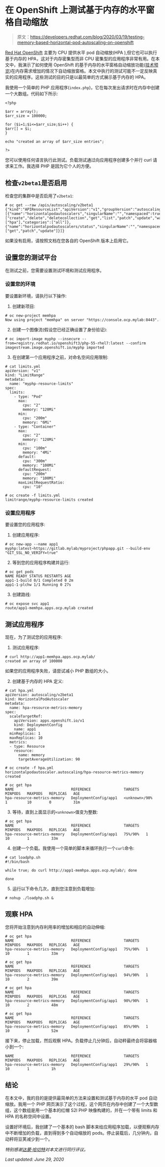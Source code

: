 # 在 OpenShift 上测试基于内存的水平窗格自动缩放

> 原文：<https://developers.redhat.com/blog/2020/03/19/testing-memory-based-horizontal-pod-autoscaling-on-openshift>

[Red Hat OpenShift](http://developers.redhat.com/openshift/) 主要为 CPU 提供水平 pod 自动缩放(HPA ),但它也可以执行基于内存的 HPA，这对于内存密集型而非 CPU 密集型的应用程序非常有用。在本文中，我演示了如何使用 OpenShift 的基于内存的水平窗格自动缩放功能([技术预览](https://docs.openshift.com/container-platform/3.11/dev_guide/pod_autoscaling.html#pod-autoscaling-memory))在内存需求增加的情况下自动缩放窗格。本文中执行的测试可能不一定反映真实的应用程序。这些测试的目的只是以最简单的方式展示基于内存的 HPA。

我使用一个简单的 PHP 应用程序(`index.php`)，它在每次发出请求时在内存中创建一个大数组。代码如下所示:

```
<?php

$arr = array();
$arr_size = 100000;

for ($i=1;$i<=$arr_size;$i++) {
$arr[] = $i;
}

echo "created an array of $arr_size entries";

?>

```

您可以使用任何语言执行此测试。负载测试通过向应用程序创建多个并行 curl 请求来工作。我选择 PHP 是因为它个人的方便。

## 检查`v2beta1`是否启用

检查您的集群中是否启用了`v2beta1`:

```
# oc get --raw /apis/autoscaling/v2beta1
{"kind":"APIResourceList","apiVersion":"v1","groupVersion":"autoscaling/v2beta1","resources":[{"name":"horizontalpodautoscalers","singularName":"","namespaced":true,"kind":"HorizontalPodAutoscaler","verbs":["create","delete","deletecollection","get","list","patch","update","watch"],"shortNames":["hpa"],"categories":["all"]},{"name":"horizontalpodautoscalers/status","singularName":"","namespaced":true,"kind":"HorizontalPodAutoscaler","verbs":["get","patch","update"]}]}

```

如果没有启用，请按照文档在您各自的 OpenShift 版本上启用它。

## 设置您的测试平台

在测试之前，您需要设置测试环境和测试应用程序。

### 设置您的环境

要设置新环境，请执行以下操作:

1.  创建新项目:

```
# oc new-project memhpa
Now using project "memhpa" on server "https://console.ocp.mylab:8443".

```

2.  创建一个图像流(假设您已经正确设置了身份验证):

```
# oc import-image myphp --insecure --from=registry.redhat.io/openshift3/php-55-rhel7:latest --confirm
imagestream.image.openshift.io/myphp imported

```

3.  在创建第一个应用程序之前，对命名空间应用限制:

```
# cat limits.yml 
apiVersion: "v1"
kind: "LimitRange"
metadata:
  name: "myphp-resource-limits"
spec:
  limits:
    - type: "Pod"
      max:
        cpu: "2"
        memory: "120Mi"
      min:
        cpu: "200m"
        memory: "6Mi"
    - type: "Container"
      max:
        cpu: "2"
        memory: "120Mi"
      min:
        cpu: "100m"
        memory: "4Mi"
      default:
        cpu: "300m"
        memory: "100Mi"
      defaultRequest:
        cpu: "200m"
        memory: "100Mi"
      maxLimitRequestRatio:
        cpu: "10"

# oc create -f limits.yml
limitrange/myphp-resource-limits created
```

### 设置应用程序

要设置您的应用程序:

1.  创建应用程序:

```
# oc new-app --name app1 myphp:latest~https://gitlab.mylab/myproject/phpapp.git --build-env "GIT_SSL_NO_VERIFY=true"

```

2.  等到您的应用程序构建并运行:

```
# oc get pods
NAME READY STATUS RESTARTS AGE
app1-1-build 0/1 Completed 0 2m
app1-1-plchw 1/1 Running 0 27s

```

3.  创建路线:

```
# oc expose svc app1
route/app1-memhpa.apps.ocp.mylab created

```

## 测试应用程序

现在，为了测试您的应用程序:

1.  测试应用程序:

```
# curl http://app1-memhpa.apps.ocp.mylab/
created an array of 100000

```

如果您的应用程序失败，请尝试减小 PHP 数组的大小。

2.  创建基于内存的 HPA 定义:

```
# cat hpa.yml 
apiVersion: autoscaling/v2beta1
kind: HorizontalPodAutoscaler
metadata:
  name: hpa-resource-metrics-memory
spec:
  scaleTargetRef:
    apiVersion: apps.openshift.io/v1
    kind: DeploymentConfig
    name: app1
  minReplicas: 1
  maxReplicas: 10
  metrics:
  - type: Resource
    resource:
      name: memory
      targetAverageUtilization: 90

# oc create -f hpa.yml
horizontalpodautoscaler.autoscaling/hpa-resource-metrics-memory created

# oc get hpa
NAME                          REFERENCE               TARGETS         MINPODS   MAXPODS   REPLICAS   AGE
hpa-resource-metrics-memory   DeploymentConfig/app1   <unknown>/90%   1         10        0          31m

```

3.  等待，直到上面显示的`<unknown>`值变为整数:

```
# oc get hpa
NAME                          REFERENCE               TARGETS   MINPODS   MAXPODS   REPLICAS   AGE
hpa-resource-metrics-memory   DeploymentConfig/app1   75%/90%   1         10        1          33m

```

4.  创建一个负载。我使用一个简单的脚本来循环执行一个`curl`命令:

```
# cat loadphp.sh
#!/bin/bash

while true; do curl http://app1-memhpa.apps.ocp.mylab/; done

done

```

5.  运行以下命令几次，直到您注意到负载增加:

```
# nohup ./loadphp.sh &
```

## 观察 HPA

您将开始注意到内存利用率的增加和相应的自动伸缩:

```
# oc get hpa
NAME                          REFERENCE               TARGETS   MINPODS   MAXPODS   REPLICAS   AGE
hpa-resource-metrics-memory   DeploymentConfig/app1   75%/90%   1         10        1          33m

# oc get hpa
NAME                          REFERENCE               TARGETS   MINPODS   MAXPODS   REPLICAS   AGE
hpa-resource-metrics-memory   DeploymentConfig/app1   94%/90%   1         10        2          39m

# oc get hpa
NAME                          REFERENCE               TARGETS   MINPODS   MAXPODS   REPLICAS   AGE
hpa-resource-metrics-memory   DeploymentConfig/app1   90%/90%   1         10        2          48m

# oc get hpa
NAME                          REFERENCE               TARGETS   MINPODS   MAXPODS   REPLICAS   AGE
hpa-resource-metrics-memory   DeploymentConfig/app1   85%/90%   1         10        3          52m

```

接下来，停止加载，然后观察 HPA。负载停止几分钟后，自动秤最终会将容器缩小到一个:

```
NAME                          REFERENCE               TARGETS   MINPODS   MAXPODS   REPLICAS   AGE
hpa-resource-metrics-memory   DeploymentConfig/app1   29%/90%   1         10        1          1h

```

## 结论

在本文中，我的目的是提供最简单的方法来设置和测试基于内存的水平 pod 自动缩放。我用一个 PHP 网页演示了这个过程，这个网页在内存中创建了一个大型数组，这个数组是用一个基本的红帽 S2I PHP 映像构建的，并在一个带有 limits 和 HPA 的名称空间中设置。

设置好环境后，我创建了一个基本的 bash 脚本来给应用程序加载，以便观察内存中不断增加的负载，直到得到多个自动缩放的 pods。停止装载后，几分钟内，自动秤将豆荚减少到一个。

*特别感谢[达蒙·哈切特](https://developers.redhat.com/blog/author/dhatchett/)对本文进行同行评议。*

*Last updated: June 29, 2020*